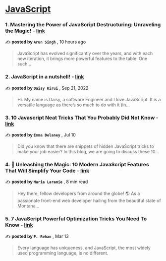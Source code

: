 
<h1><a href=https://medium.com/tag/javascript-development/recommended target="_blank" rel="noopener noreferrer">JavaScript</a></h1>
<h3>1. Mastering the Power of JavaScript Destructuring: Unraveling the Magic! - <a href=https://medium.com/@mrarunsingh8/mastering-the-power-of-javascript-destructuring-unraveling-the-magic-55b67f62be41?source=tag_recommended_feed---------0-84----------javascript_development----------3131b169_8331_48ea_a785_92c098472fdd------- target="_blank" rel="noopener noreferrer">link</a></h3>

✍️ **posted by `Arun Singh`** <date> , 10 hours ago</date>

<blockquote>JavaScript has evolved significantly over the years, and with each new iteration, it brings more powerful features to the table. One such…</blockquote>

<h3>2. JavaScript in a nutshell! - <a href=https://medium.com/@daisykkirui/javascript-in-a-nutshell-669dab5b6e78?source=tag_recommended_feed---------1-107----------javascript_development----------3131b169_8331_48ea_a785_92c098472fdd------- target="_blank" rel="noopener noreferrer">link</a></h3>

✍️ **posted by `Daisy Kirui`** <date> , Sep 21, 2022</date>

<blockquote>Hi. My name is Daisy, a software Engineer and I love JavaScript. It is a versatile language as there’s so much to do with it (in…</blockquote>

<h3>3. 10 Javascript Neat Tricks That You Probably Did Not Know - <a href=https://medium.com/@emma-delaney/10-javascript-neat-tricks-that-you-probably-did-not-know-1a5ca2d60bbb?source=tag_recommended_feed---------2-85----------javascript_development----------3131b169_8331_48ea_a785_92c098472fdd------- target="_blank" rel="noopener noreferrer">link</a></h3>

✍️ **posted by `Emma Delaney`** <date> , Jul 10</date>

<blockquote>Did you know that there are snippets of hidden JavaScript tricks to make your job easier? In this blog, we are going to discuss these 10…</blockquote>

<h3>4. 🚀 Unleashing the Magic: 10 Modern JavaScript Features That Will Simplify Your Code - <a href=https://medium.com/@maria_laramie/unleashing-the-magic-10-modern-javascript-features-that-will-simplify-your-code-9786eeaa6040?source=tag_recommended_feed---------3-84----------javascript_development----------3131b169_8331_48ea_a785_92c098472fdd------- target="_blank" rel="noopener noreferrer">link</a></h3>

✍️ **posted by `Maria Laramie`** <date> , 8 min read</date>

<blockquote>Hey there, fellow developers from around the globe! 🌎 As a passionate front-end web developer hailing from the beautiful state of Montana…</blockquote>

<h3>5. 7 JavaScript Powerful Optimization Tricks You Need To Know - <a href=https://medium.com/javascript-in-plain-english/7-javascript-powerful-optimization-tricks-you-need-to-know-f0b5da2933de?source=tag_recommended_feed---------4-85----------javascript_development----------3131b169_8331_48ea_a785_92c098472fdd------- target="_blank" rel="noopener noreferrer">link</a></h3>

✍️ **posted by `P. Rehan`** <date> , Mar 13</date>

<blockquote>Every language has uniqueness, and JavaScript, the most widely used programming language, is no different.</blockquote>

